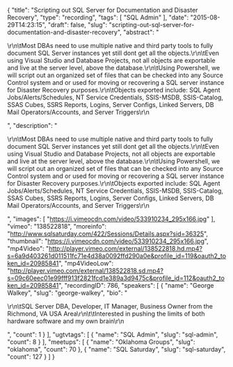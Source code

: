 {
  "title": "Scripting out SQL Server for Documentation and Disaster Recovery",
  "type": "recording",
  "tags": [
    "SQL Admin"
  ],
  "date": "2015-08-29T14:23:15",
  "draft": false,
  "slug": "scripting-out-sql-server-for-documentation-and-disaster-recovery",
  "abstract": "<p>\r\n\tMost DBAs need to use multiple native and third party tools to fully document SQL Server instances yet still dont get all the objects.\r\n\tEven using Visual Studio and Database Projects, not all objects are exportable and live at the server level, above the database.\r\n\tUsing Powershell, we will script out an organized set of files that can be checked into any Source Control system and or used for moving or recovering a SQL server instance for Disaster Recovery purposes.\r\n\tObjects exported include: SQL Agent Jobs/Alerts/Schedules, NT Service Credentials, SSIS-MSDB, SSIS-Catalog, SSAS Cubes, SSRS Reports, Logins, Server Configs, Linked Servers, DB Mail Operators/Accounts, and Server Triggers\r\n</p>",
  "description": "<p>\r\n\tMost DBAs need to use multiple native and third party tools to fully document SQL Server instances yet still dont get all the objects.\r\n\tEven using Visual Studio and Database Projects, not all objects are exportable and live at the server level, above the database.\r\n\tUsing Powershell, we will script out an organized set of files that can be checked into any Source Control system and or used for moving or recovering a SQL server instance for Disaster Recovery purposes.\r\n\tObjects exported include: SQL Agent Jobs/Alerts/Schedules, NT Service Credentials, SSIS-MSDB, SSIS-Catalog, SSAS Cubes, SSRS Reports, Logins, Server Configs, Linked Servers, DB Mail Operators/Accounts, and Server Triggers\r\n</p>",
  "images": [
    "https://i.vimeocdn.com/video/533910234_295x166.jpg"
  ],
  "vimeo": "138522818",
  "moreinfo": "http://www.sqlsaturday.com/422/Sessions/Details.aspx?sid=36325",
  "thumbnail": "https://i.vimeocdn.com/video/533910234_295x166.jpg",
  "mp4Video": "http://player.vimeo.com/external/138522818.hd.mp4?s=6a9d403261d011511fc71e4d38a0092ffd290a0e&profile_id=119&oauth2_token_id=20985841",
  "mp4VideoLow": "http://player.vimeo.com/external/138522818.sd.mp4?s=09c60eec01e99fff913f2821fcd1e389a3d9475c&profile_id=112&oauth2_token_id=20985841",
  "recordingID": 786,
  "speakers": [
    {
      "name": "George Walkey",
      "slug": "george-walkey",
      "bio": "<p>\r\n\tSQL Server DBA, Developer, IT Manager, Business Owner from the Richmond, VA USA Area\r\n\t\tInterested in pushing the limits of both hardware software and my own brain\r\n</p>",
      "count": 1
    }
  ],
  "ugtvtags": [
    {
      "name": "SQL Admin",
      "slug": "sql-admin",
      "count": 8
    }
  ],
  "meetups": [
    {
      "name": "Oklahoma Groups",
      "slug": "oklahoma",
      "count": 70
    },
    {
      "name": "SQL Saturday",
      "slug": "sql-saturday",
      "count": 127
    }
  ]
}